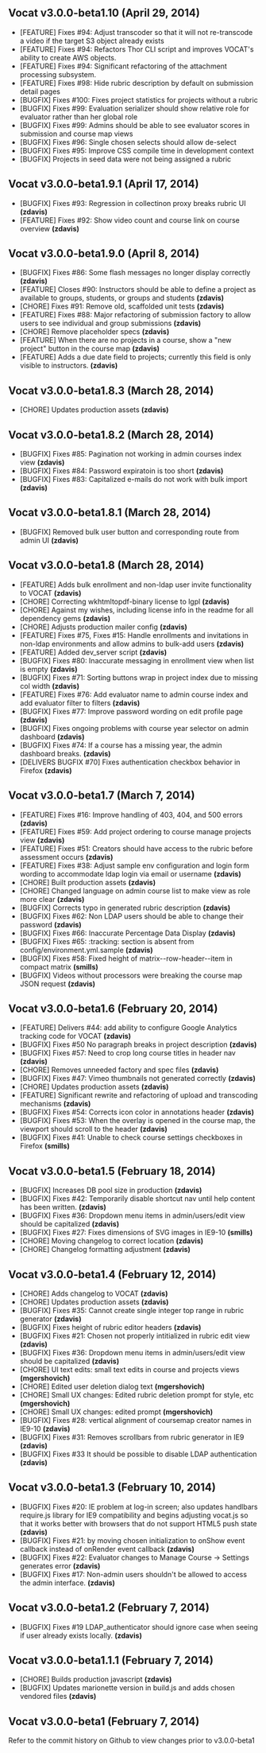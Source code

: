 ## Vocat v3.0.0-beta1.10 (April 29, 2014)

* [FEATURE] Fixes #94: Adjust transcoder so that it will not re-transcode a video if the target S3 object already exists
* [FEATURE] Fixes #94: Refactors Thor CLI script and improves VOCAT's ability to create AWS objects.
* [FEATURE] Fixes #94: Significant refactoring of the attachment processing subsystem.
* [FEATURE] Fixes #98: Hide rubric description by default on submission detail pages
* [BUGFIX]  Fixes #100: Fixes project statistics for projects without a rubric
* [BUGFIX]  Fixes #99: Evaluation serializer should show relative role for evaluator rather than her global role
* [BUGFIX]  Fixes #99: Admins should be able to see evaluator scores in submission and course map views
* [BUGFIX]  Fixes #96: Single chosen selects should allow de-select
* [BUGFIX]  Fixes #95: Improve CSS compile time in development context
* [BUGFIX]  Projects in seed data were not being assigned a rubric

## Vocat v3.0.0-beta1.9.1 (April 17, 2014)

* [BUGFIX]  Fixes #93: Regression in collectinon proxy breaks rubric UI **(zdavis)**
* [FEATURE] Fixes #92: Show video count and course link on course overview **(zdavis)**

## Vocat v3.0.0-beta1.9.0 (April 8, 2014)

* [BUGFIX]  Fixes #86: Some flash messages no longer display correctly **(zdavis)**
* [FEATURE] Closes #90: Instructors should be able to define a project as available to groups, students, or groups and students **(zdavis)**
* [CHORE]   Fixes #91: Remove old, scaffolded unit tests **(zdavis)**
* [FEATURE] Fixes #88: Major refactoring of submission factory to allow users to see individual and group submissions **(zdavis)**
* [CHORE]   Remove placeholder specs **(zdavis)**
* [FEATURE] When there are no projects in a course, show a "new project" button in the course map **(zdavis)**
* [FEATURE] Adds a due date field to projects; currently this field is only visible to instructors. **(zdavis)**

## Vocat v3.0.0-beta1.8.3 (March 28, 2014)

* [CHORE] Updates production assets **(zdavis)**

## Vocat v3.0.0-beta1.8.2 (March 28, 2014)

* [BUGFIX] Fixes #85: Pagination not working in admin courses index view **(zdavis)**
* [BUGFIX] Fixes #84: Password expiratoin is too short **(zdavis)**
* [BUGFIX] Fixes #83: Capitalized e-mails do not work with bulk import **(zdavis)**

## Vocat v3.0.0-beta1.8.1 (March 28, 2014)

* [BUGFIX] Removed bulk user button and corresponding route from admin UI **(zdavis)**

## Vocat v3.0.0-beta1.8 (March 28, 2014)

* [FEATURE] Adds bulk enrollment and non-ldap user invite functionality to VOCAT **(zdavis)**
* [CHORE] Correcting wkhtmltopdf-binary license to lgpl **(zdavis)**
* [CHORE] Against my wishes, including license info in the readme for all dependency gems **(zdavis)**
* [CHORE] Adjusts production mailer config **(zdavis)**
* [FEATURE] Fixes #75, Fixes #15: Handle enrollments and invitations  in non-ldap environments and allow admins to bulk-add users **(zdavis)**
* [FEATURE] Added dev_server script **(zdavis)**
* [BUGFIX] Fixes #80: Inaccurate messaging in enrollment view when list is empty **(zdavis)**
* [BUGFIX] Fixes #71: Sorting buttons wrap in project index due to missing col width **(zdavis)**
* [FEATURE] Fixes #76: Add evaluator name to admin course index and add evaluator filter to filters **(zdavis)**
* [BUGFIX] Fixes #77: Improve password wording on edit profile page **(zdavis)**
* [BUGFIX] Fixes ongoing problems with course year selector on admin dashboard **(zdavis)**
* [BUGFIX] Fixes #74: If a course has a missing year, the admin dashboard breaks. **(zdavis)**
* [DELIVERS BUGFIX #70] Fixes authentication checkbox behavior in Firefox **(zdavis)**

## Vocat v3.0.0-beta1.7 (March 7, 2014)

* [FEATURE] Fixes #16: Improve handling of 403, 404, and 500 errors **(zdavis)**
* [FEATURE] Fixes #59: Add project ordering to course manage projects view **(zdavis)**
* [FEATURE] Fixes #51: Creators should have access to the rubric before assessment occurs **(zdavis)**
* [FEATURE] Fixes #38: Adjust sample env configuration and login form wording to accommodate ldap login via email or username **(zdavis)**
* [CHORE]   Built production assets **(zdavis)**
* [CHORE]   Changed language on admin course list to make view as role more clear **(zdavis)**
* [BUGFIX]  Corrects typo in generated rubric description **(zdavis)**
* [BUGFIX]  Fixes #62: Non LDAP users should be able to change their password **(zdavis)**
* [BUGFIX]  Fixes #66: Inaccurate Percentage Data Display **(zdavis)**
* [BUGFIX]  Fixes #65: :tracking: section is absent from config/environment.yml.sample **(zdavis)**
* [BUGFIX]  Fixes #58: Fixed height of matrix--row-header--item in compact matrix **(smills)**
* [BUGFIX]  Videos without processors were breaking the course map JSON request **(zdavis)**

## Vocat v3.0.0-beta1.6 (February 20, 2014)

* [FEATURE] Delivers #44: add ability to configure Google Analytics tracking code for VOCAT **(zdavis)**
* [BUGFIX]  Fixes #50 No paragraph breaks in project description **(zdavis)**
* [BUGFIX]  Fixes #57: Need to crop long course titles in header nav **(zdavis)**
* [CHORE]   Removes unneeded factory and spec files **(zdavis)**
* [BUGFIX]  Fixes #47: Vimeo thumbnails not generated correctly **(zdavis)**
* [CHORE]   Updates production assets **(zdavis)**
* [FEATURE] Significant rewrite and refactoring of upload and transcoding mechanisms **(zdavis)**
* [BUGFIX]  Fixes #54: Corrects icon color in annotations header **(zdavis)**
* [BUGFIX]  Fixes #53: When the overlay is opened in the course map, the viewport should scroll to the header **(zdavis)**
* [BUGFIX]  Fixes #41: Unable to check course settings checkboxes in Firefox **(smills)**

## Vocat v3.0.0-beta1.5 (February 18, 2014)

* [BUGFIX]  Increases DB pool size in production **(zdavis)**
* [BUGFIX]  Fixes #42: Temporarily disable shortcut nav until help content has been written. **(zdavis)**
* [BUGFIX]  Fixes #36: Dropdown menu items in admin/users/edit view should be capitalized **(zdavis)**
* [BUGFIX]  Fixes #27: Fixes dimensions of SVG images in IE9-10 **(smills)**
* [CHORE]   Moving changelog to correct location **(zdavis)**
* [CHORE]   Changelog formatting adjustment **(zdavis)**

## Vocat v3.0.0-beta1.4 (February 12, 2014)

* [CHORE]   Adds changelog to VOCAT **(zdavis)**
* [CHORE]   Updates production assets **(zdavis)**
* [BUGFIX]  Fixes #35: Cannot create single integer top range in rubric generator **(zdavis)**
* [BUGFIX]  Fixes height of rubric editor headers **(zdavis)**
* [BUGFIX]  Fixes #21: Chosen not properly intitialized in rubric edit view **(zdavis)**
* [BUGFIX]  Fixes #36: Dropdown menu items in admin/users/edit view should be capitalized **(zdavis)**
* [CHORE]   UI text edits: small text edits in course and projects views **(mgershovich)**
* [CHORE]   Edited user deletion dialog text **(mgershovich)**
* [CHORE]   Small UX changes: Edited rubric deletion prompt for style, etc **(mgershovich)**
* [CHORE]   Small UX changes: edited prompt **(mgershovich)**
* [BUGFIX]  Fixes #28: vertical alignment of coursemap creator names in IE9-10 **(zdavis)**
* [BUGFIX]  Fixes #31: Removes scrollbars from rubric generator in IE9 **(zdavis)**
* [BUGFIX]  Fixes #33 It should be possible to disable LDAP authentication **(zdavis)**

## Vocat v3.0.0-beta1.3 (February 10, 2014)

* [BUGFIX]  Fixes #20: IE problem at log-in screen; also updates handlbars require.js library for IE9 compatibility and begins adjusting vocat.js so that it works better with browsers that do not support HTML5 push state **(zdavis)**
* [BUGFIX]  Fixes #21: by moving chosen initialization to onShow event callback instead of onRender event callback **(zdavis)**
* [BUGFIX]  Fixes #22: Evaluator changes to Manage Course -> Settings generates error **(zdavis)**
* [BUGFIX]  Fixes #17: Non-admin users shouldn't be allowed to access the admin interface. **(zdavis)**

## Vocat v3.0.0-beta1.2 (February 7, 2014)

* [BUGFIX]  Fixes #19 LDAP_authenticator should ignore case when seeing if user already exists locally. **(zdavis)**

## Vocat v3.0.0-beta1.1.1 (February 7, 2014)

* [CHORE]   Builds production javascript **(zdavis)**
* [BUGFIX]  Updates marionette version in build.js and adds chosen vendored files **(zdavis)**

## Vocat v3.0.0-beta1 (February 7, 2014)

Refer to the commit history on Github to view changes prior to v3.0.0-beta1
